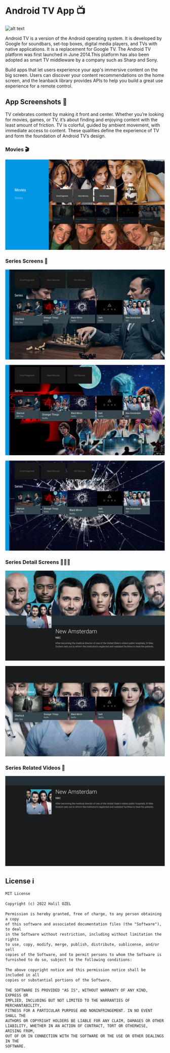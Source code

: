# Android TV App 📺

![alt text](https://www.mediaclick.com.tr/uploads/2019/07/android-tv.jpg)

Android TV is a version of the Android operating system. It is developed by Google for soundbars, set-top boxes, digital media players, and TVs with native applications. It is a replacement for Google TV. The Android TV platform was first launched in June 2014.This platform has also been adopted as smart TV middleware by a company such as Sharp and Sony.

Build apps that let users experience your app's immersive content on the big screen. Users can discover your content recommendations on the home screen, and the leanback library provides APIs to help you build a great use experience for a remote control.


## App Screenshots 📸

TV celebrates content by making it front and center. Whether you’re looking for movies, games, or TV, it’s about finding and enjoying content with the least amount of friction.
TV is colorful, guided by ambient movement, with immediate access to content. These qualities define the experience of TV and form the foundation of Android TV’s design.

### Movies 🎬

![Screenshot](pic1.png)

### Series Screens 🎥

![Screenshot](pic2.png)


![Screenshot](pic3.png)


![Screenshot](pic4.png)


### Series Detail Screens 🕵🏻‍♀️

![Screenshot](pic8.png)


![Screenshot](pic9.png)


### Series Related Videos 🍿

![Screenshot](pic10.png)


## License ℹ️
```
MIT License

Copyright (c) 2022 Halil OZEL

Permission is hereby granted, free of charge, to any person obtaining a copy
of this software and associated documentation files (the "Software"), to deal
in the Software without restriction, including without limitation the rights
to use, copy, modify, merge, publish, distribute, sublicense, and/or sell
copies of the Software, and to permit persons to whom the Software is
furnished to do so, subject to the following conditions:

The above copyright notice and this permission notice shall be included in all
copies or substantial portions of the Software.

THE SOFTWARE IS PROVIDED "AS IS", WITHOUT WARRANTY OF ANY KIND, EXPRESS OR
IMPLIED, INCLUDING BUT NOT LIMITED TO THE WARRANTIES OF MERCHANTABILITY,
FITNESS FOR A PARTICULAR PURPOSE AND NONINFRINGEMENT. IN NO EVENT SHALL THE
AUTHORS OR COPYRIGHT HOLDERS BE LIABLE FOR ANY CLAIM, DAMAGES OR OTHER
LIABILITY, WHETHER IN AN ACTION OF CONTRACT, TORT OR OTHERWISE, ARISING FROM,
OUT OF OR IN CONNECTION WITH THE SOFTWARE OR THE USE OR OTHER DEALINGS IN THE
SOFTWARE.
```
